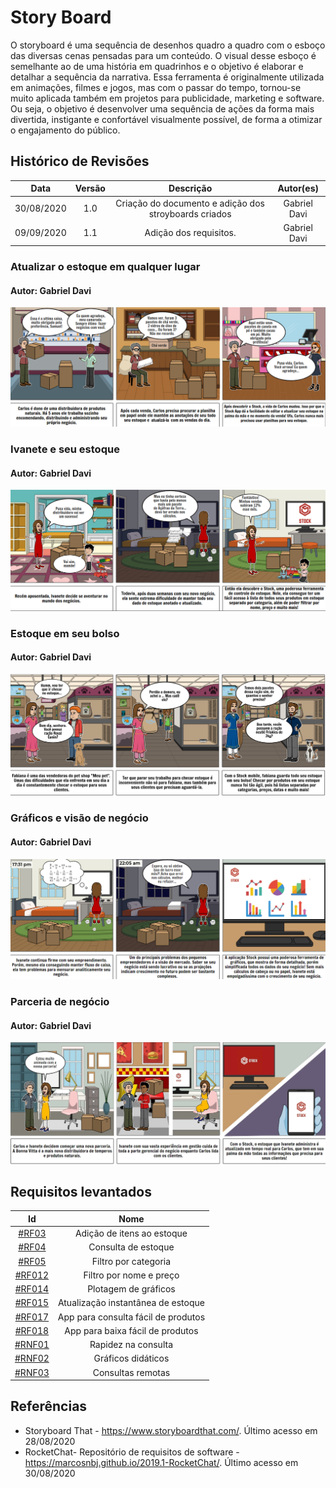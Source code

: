 # Story Board

O storyboard é uma sequência de desenhos quadro a quadro com o esboço das diversas cenas pensadas para um conteúdo. O visual desse esboço é semelhante ao de uma história em quadrinhos e o objetivo é elaborar e detalhar a sequência da narrativa. Essa ferramenta é originalmente utilizada em animações, filmes e jogos, mas com o passar do tempo, tornou-se muito aplicada também em projetos para publicidade, marketing e software. Ou seja, o objetivo é desenvolver uma sequência de ações da forma mais divertida, instigante e confortável visualmente possível, de forma a otimizar o engajamento do público.

## Histórico de Revisões

|    Data    | Versão |                       Descrição                       |  Autor(es)   |
| :--------: | :----: | :---------------------------------------------------: | :----------: |
| 30/08/2020 |  1.0   | Criação do documento e adição dos stroyboards criados | Gabriel Davi |
| 09/09/2020 |  1.1   |                Adição dos requisitos.                 | Gabriel Davi |

### Atualizar o estoque em qualquer lugar

#### Autor: Gabriel Davi

![SB1](../assets/img/storyboards/SB1_GabrielDavi.png)

### Ivanete e seu estoque

#### Autor: Gabriel Davi

![SB2](../assets/img/storyboards/SB2_GabrielDavi.png)

### Estoque em seu bolso

#### Autor: Gabriel Davi

![SB3](../assets/img/storyboards/SB3_GabrielDavi.png)

### Gráficos e visão de negócio

#### Autor: Gabriel Davi

![SB4](../assets/img/storyboards/SB4_GabrielDavi.png)

### Parceria de negócio

#### Autor: Gabriel Davi

![SB5](../assets/img/storyboards/SB5_GabrielDavi.jpg)

## Requisitos levantados

|                                     Id                                      |                Nome                 |
| :-------------------------------------------------------------------------: | :---------------------------------: |
|    [#RF03](Elicitation/RequisitosElicitados.md?id=requisitos-funcionais)    |     Adição de itens ao estoque      |
|    [#RF04](Elicitation/RequisitosElicitados.md?id=requisitos-funcionais)    |         Consulta de estoque         |
|    [#RF05](Elicitation/RequisitosElicitados.md?id=requisitos-funcionais)    |        Filtro por categoria         |
|   [#RF012](Elicitation/RequisitosElicitados.md?id=requisitos-funcionais)    |       Filtro por nome e preço       |
|   [#RF014](Elicitation/RequisitosElicitados.md?id=requisitos-funcionais)    |        Plotagem de gráficos         |
|   [#RF015](Elicitation/RequisitosElicitados.md?id=requisitos-funcionais)    | Atualização instantânea de estoque  |
|   [#RF017](Elicitation/RequisitosElicitados.md?id=requisitos-funcionais)    | App para consulta fácil de produtos |
|   [#RF018](Elicitation/RequisitosElicitados.md?id=requisitos-funcionais)    |  App para baixa fácil de produtos   |
| [#RNF01](Elicitation/RequisitosElicitados.md?id=requisitos-não-funcionaiss) |         Rapidez na consulta         |
| [#RNF02](Elicitation/RequisitosElicitados.md?id=requisitos-não-funcionaiss) |         Gráficos didáticos          |
| [#RNF03](Elicitation/RequisitosElicitados.md?id=requisitos-não-funcionaiss) |          Consultas remotas          |

## Referências

- Storyboard That - <https://www.storyboardthat.com/>. Último acesso em 28/08/2020
- RocketChat- Repositório de requisitos de software - <https://marcosnbj.github.io/2019.1-RocketChat/>. Último acesso em 30/08/2020
